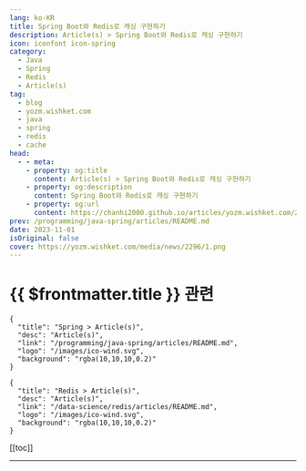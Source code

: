 ```yaml
---
lang: ko-KR
title: Spring Boot와 Redis로 캐싱 구현하기
description: Article(s) > Spring Boot와 Redis로 캐싱 구현하기
icon: iconfont icon-spring
category: 
  - Java
  - Spring
  - Redis
  - Article(s)
tag: 
  - blog
  - yozm.wishket.com
  - java
  - spring
  - redis
  - cache
head:
  - - meta:
    - property: og:title
      content: Article(s) > Spring Boot와 Redis로 캐싱 구현하기
    - property: og:description
      content: Spring Boot와 Redis로 캐싱 구현하기
    - property: og:url
      content: https://chanhi2000.github.io/articles/yozm.wishket.com/2296.html
prev: /programming/java-spring/articles/README.md
date: 2023-11-01
isOriginal: false
cover: https://yozm.wishket.com/media/news/2296/1.png
---
```


# {{ $frontmatter.title }} 관련

```component VPCard
{
  "title": "Spring > Article(s)",
  "desc": "Article(s)",
  "link": "/programming/java-spring/articles/README.md",
  "logo": "/images/ico-wind.svg",
  "background": "rgba(10,10,10,0.2)"
}
```

```component VPCard
{
  "title": "Redis > Article(s)",
  "desc": "Article(s)",
  "link": "/data-science/redis/articles/README.md",
  "logo": "/images/ico-wind.svg",
  "background": "rgba(10,10,10,0.2)"
}
```

[[toc]]

---

<SiteInfo
  name="Spring Boot와 Redis로 캐싱 구현하기 | 요즘IT"
  desc="캐싱은 데이터 처리 비용을 줄이기 위해 사용되는 기법으로 비용이 많이 드는 데이터 조회 작업에서 자주 사용됩니다. 이번 글에서는 캐시를 구현하기에 앞서 사전에 알아두면 좋을 만한 캐시에 대한 개요와 캐싱을 사용하기 전에 고려해야 할 부분에 대해 알아보려고 합니다. 캐싱의 개념을 알아보고 Spring Boot와 Redis로 구현하는 캐싱에 대한 간단한 예제를 같이 설명하겠습니다."
  url="https://yozm.wishket.com/magazine/detail/2296/"
  logo="https://yozm.wishket.com/static/renewal/img/global/gnb_yozmit.svg"
  preview="https://yozm.wishket.com/media/news/2296/1.png"/>

<!-- TODO: 작성 -->

